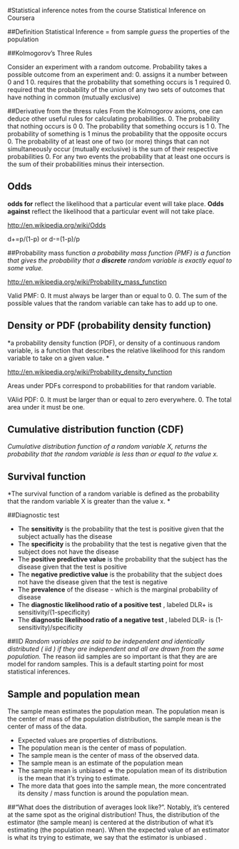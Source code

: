 #Statistical inference
notes from the course Statistical Inference on Coursera

##Definition
Statistical Inference = from sample *guess* the properties of the population

##Kolmogorov’s Three Rules

Consider an experiment with a random outcome. Probability takes a possible outcome from an experiment and:
 0. assigns it a number between 0 and 1
 0. requires that the probability that something occurs is 1 required
 0. required that the probability of the union of any two sets of outcomes that have nothing in common (mutually exclusive)

##Derivative from the thress rules
From the Kolmogorov axioms, one can deduce other useful rules for calculating probabilities.
 0. The probability that nothing occurs is 0
 0. The probability that something occurs is 1 
 0. The probability of something is 1 minus the probability that the opposite occurs 
 0. The probability of at least one of two (or more) things that can not simultaneously occur (mutually exclusive) is the sum of their respective probabilities 
 0. For any two events the probability that at least one occurs is the sum of their probabilities minus their intersection.

## Odds
**odds for** reflect the likelihood that a particular event will take place. **Odds against** reflect the likelihood that a particular event will not take place.

http://en.wikipedia.org/wiki/Odds

d+=p/(1-p) or d-=(1-p)/p

##Probability mass function
*a probability mass function (PMF) is a function that gives the probability that a **discrete** random variable is exactly equal to some value.*

http://en.wikipedia.org/wiki/Probability_mass_function

Valid PMF:
 0. It must always be larger than or equal to 0. 
 0. The sum of the possible values that the random variable can take has to add up to one.

## Density or PDF (probability density function)
*a probability density function (PDF), or density of a continuous random variable, is a function that describes the relative likelihood for this random variable to take on a given value. *

http://en.wikipedia.org/wiki/Probability_density_function

Areas under PDFs correspond to probabilities for that random variable.

VAlid PDF:
 0. It must be larger than or equal to zero everywhere. 
 0. The total area under it must be one.

## Cumulative distribution function (CDF) 
*Cumulative distribution function of a random variable X, returns the probability that the random variable is less than or equal to the value x.*

## Survival function
*The survival function of a random variable is defined as the probability that the random variable X is greater than the value x. *

##Diagnostic test
* The **sensitivity** is the probability that the test is positive given that the subject actually has the disease
* The **specificity**  is the probability that the test is negative given that the subject does not have the disease
* The **positive predictive value** is the probability that the subject has the disease given that the test is positive
* The **negative predictive value** is the probability that the subject does not have the disease given that the test is negative
* The **prevalence** of the disease - which is the marginal probability of disease
* The **diagnostic likelihood ratio of a positive test** , labeled DLR+ is sensitivity/(1-specificity)
* The **diagnostic likelihood ratio of a negative test** , labeled DLR- is (1-sensitivity)/specificity

##IID
*Random variables are said to be independent and identically distributed ( iid ) if they are independent and all are drawn from the same population.* The reason iid samples are so important is that they are are model for random samples. This is a default starting point for most statistical inferences.

## Sample and population mean
The sample mean estimates the population mean. The population mean is the center of mass of the population distribution, the sample mean is the center of mass of the data.

* Expected values are properties of distributions. 
* The population mean is the center of mass of population. 
* The sample mean is the center of mass of the observed data. 
* The sample mean is an estimate of the population mean
* The sample mean is unbiased => the population mean of its distribution is the mean that it’s trying to estimate. 
* The more data that goes into the sample mean, the more concentrated its density / mass function is around the population mean.

##“What does the distribution of averages look like?”.
Notably, it’s centered at the same spot as the original distribution! Thus, the distribution of the estimator (the sample mean) is centered at the distribution of what it’s estimating (the population mean). When the expected value of an estimator is what its trying to estimate, we say that the estimator is unbiased .
